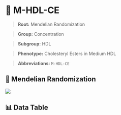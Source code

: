 # 🧪 M-HDL-CE

> **Root:** Mendelian Randomization

> **Group:** Concentration  

> **Subgroup:** HDL

> **Phenotype:** Cholesteryl Esters in Medium HDL  

> **Abbreviations:** `M-HDL-CE`

## 🧬 Mendelian Randomization  

<img src="/MR/Figures/Inverse/M-HDL-CE.png"/>


## 📊 Data Table


<CsvTableMRI src="/MR/Data/Inverse/M-HDL-CE.csv"/>
